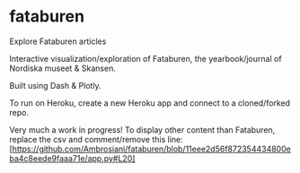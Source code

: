 # fataburen
 Explore Fataburen articles

Interactive visualization/exploration of Fataburen, the yearbook/journal of Nordiska museet & Skansen.

Built using Dash & Plotly.

To run on Heroku, create a new Heroku app and connect to a cloned/forked repo.

Very much a work in progress! To display other content than Fataburen, replace the csv and comment/remove this line:[https://github.com/Ambrosiani/fataburen/blob/11eee2d56f872354434800eba4c8eede9faaa71e/app.py#L20]
